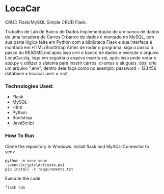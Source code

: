 # LocaCar
 CRUD Flask/MySQL
Simple CRUD Flask.

 Trabalho de Lab de Banco de Dados
 Implementação de um banco de dados de uma locadora de Carros
 O banco de dados é montado no MySQL, tem sua parte lógica feita
 em Python com a biblioteca Flask e sua interface é montada em
 HTML/BootStrap
 Antes de rodar o programa, siga o passo a passo do README.md
 após isso crie o banco de dados e execute o arquivo LocaCar.slq,
 logo em seguida o arquivo inserts.sql, após isso pode rodar o app.py
 e utilizar o sistema para inserir carros, clientes e alugueis.
 obs: crie um arquivo ".env", dentro dele faça como no exemplo:
 password = 123456 
 database = locacar
 user = root

### Technologies Used:

- Flask
- MySQL
- Html
- Python
- Bootstrap
- JavaScript

### How To Run

Clone the repository in Windows.
install flask and MySQL-Connector to venv
```
python -m venv venv
.\venv\Scripts\Activate.ps1
pip install -r requirements.txt
```
Execute the code 
```
flask run
```
